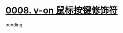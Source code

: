 # [0008. v-on 鼠标按键修饰符](https://github.com/tnotesjs/TNotes.vue/tree/main/notes/0008.%20v-on%20%E9%BC%A0%E6%A0%87%E6%8C%89%E9%94%AE%E4%BF%AE%E9%A5%B0%E7%AC%A6)

pending
